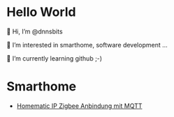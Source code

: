 # Hello World

👋 Hi, I’m @dnnsbits

👀 I’m interested in smarthome, software development ...

🌱 I’m currently learning github ;-)


# Smarthome

* [Homematic IP Zigbee Anbindung mit MQTT](https://github.com/dnnsbits/hmip-mqtt-zigbee)
